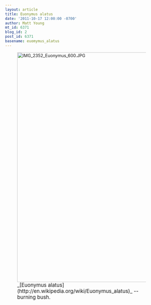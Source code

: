 ```yaml
---
layout: article
title: Euonymus alatus
date: '2011-10-17 12:00:00 -0700'
author: Matt Young
mt_id: 6371
blog_id: 2
post_id: 6371
basename: euomymus_alatus
---
```

<figure>
<img src="http://pandasthumb.org/IMG_2352_Euonymus_600.JPG" alt="IMG_2352_Euonymus_600.JPG" width="600" height="758" />
<figcaption markdown="span">
<big>_[Euonymus alatus](http://en.wikipedia.org/wiki/Euonymus_alatus)_ -- burning bush.</big>

</figcaption>
</figure>
